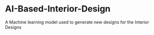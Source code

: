 # AI-Based-Interior-Design
A Machine learning model used to generate new designs for the Interior Designs
